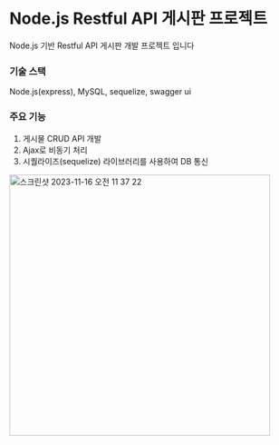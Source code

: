 # Node.js Restful API 게시판 프로젝트

Node.js 기반 Restful API 게시판 개발 프로젝트 입니다

### 기술 스택
Node.js(express), MySQL, sequelize, swagger ui

### 주요 기능
1. 게시물 CRUD API 개발
2. Ajax로 비동기 처리
3. 시퀄라이즈(sequelize) 라이브러리를 사용하여 DB 통신

<img width="460" alt="스크린샷 2023-11-16 오전 11 37 22" src="https://github.com/h1s0s/nodejs-board/assets/91957568/eb8ad156-9c96-44e7-8768-ac422e2df2b1">
